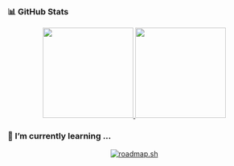 <!--START_SECTION:waka-->
<!--END_SECTION:waka-->

### 📊 GitHub Stats
<p align="center">
  <a href="https://github.com/minjai100111">
    <img height="180em" src="https://github-readme-stats-eight-theta.vercel.app/api?username=minjai100111&show_icons=true&theme=onedark&include_all_commits=true&count_private=true"/>
    <img height="180em" src="https://github-readme-stats-eight-theta.vercel.app/api/top-langs/?username=minjai100111&layout=compact&langs_count=8&theme=onedark"/>
  </a>
</p>


### 🌱 I’m currently learning ...
<p align="center">
  <a href="https://roadmap.sh"><img src="https://roadmap.sh/card/wide/67623b498fe51199dad8c0c1?variant=dark&roadmaps=devops" alt="roadmap.sh"/></a>
</p>

<!--
**mjdn0011/mjdn0011** is a ✨ _special_ ✨ repository because its `README.md` (this file) appears on your GitHub profile.

Here are some ideas to get you started:

- 🔭 I’m currently working on ...

- 👯 I’m looking to collaborate on ...
- 🤔 I’m looking for help with ...
- 💬 Ask me about ...
- 📫 How to reach me: ...
- 😄 Pronouns: ...
- ⚡ Fun fact: ...
-->
